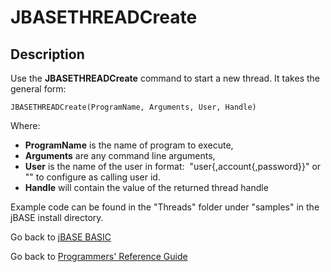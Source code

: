 # JBASETHREADCreate

<PageHeader />

## Description

Use the **JBASETHREADCreate** command to start a new thread. It takes the general form:

```
JBASETHREADCreate(ProgramName, Arguments, User, Handle)
```

Where:

- **ProgramName** is the name of program to execute,
- **Arguments** are any command line arguments,
- **User** is the name of the user in format:  "user{,account{,password}}" or "" to configure as calling user id.
- **Handle** will contain the value of the returned thread handle

Example code can be found in the "Threads" folder under "samples" in the jBASE install directory.

Go back to [jBASE BASIC](./../README.md)

Go back to [Programmers' Reference Guide](./../../reference-guides/jbc/README.md)

<PageFooter />
